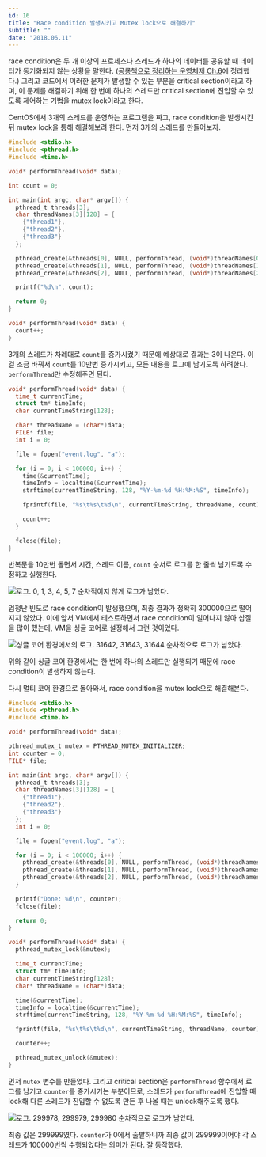 ```yaml
---
id: 16
title: "Race condition 발생시키고 Mutex lock으로 해결하기"
subtitle: ""
date: "2018.06.11"
---
```


race condition은 두 개 이상의 프로세스나 스레드가 하나의 데이터를 공유할 때 데이터가 동기화되지 않는 상황을 말한다. ([공룡책으로 정리하는 운영체제 Ch.6](https://parksb.github.io/article/10.html)에 정리했다.) 그리고 코드에서 이러한 문제가 발생할 수 있는 부분을 critical section이라고 하며, 이 문제를 해결하기 위해 한 번에 하나의 스레드만 critical section에 진입할 수 있도록 제어하는 기법을 mutex lock이라고 한다.

CentOS에서 3개의 스레드를 운영하는 프로그램을 짜고, race condition을 발생시킨 뒤 mutex lock을 통해 해결해보려 한다. 먼저 3개의 스레드를 만들어보자.

```c
#include <stdio.h>
#include <pthread.h>
#include <time.h>

void* performThread(void* data);

int count = 0;

int main(int argc, char* argv[]) {
  pthread_t threads[3];
  char threadNames[3][128] = {
    {"thread1"},
    {"thread2"},
    {"thread3"}
  };

  pthread_create(&threads[0], NULL, performThread, (void*)threadNames[0]);
  pthread_create(&threads[1], NULL, performThread, (void*)threadNames[1]);
  pthread_create(&threads[2], NULL, performThread, (void*)threadNames[2]);

  printf("%d\n", count);

  return 0;
}

void* performThread(void* data) {
  count++;
}
```

3개의 스레드가 차례대로 `count`를 증가시켰기 때문에 예상대로 결과는 3이 나온다. 이걸 조금 바꿔서 `count`를 10만번 증가시키고, 모든 내용을 로그에 남기도록 하려한다. `performThread`만 수정해주면 된다.

```c
void* performThread(void* data) {
  time_t currentTime;
  struct tm* timeInfo;
  char currentTimeString[128];

  char* threadName = (char*)data;
  FILE* file;
  int i = 0;

  file = fopen("event.log", "a");

  for (i = 0; i < 100000; i++) {
    time(&currentTime);
    timeInfo = localtime(&currentTime);
    strftime(currentTimeString, 128, "%Y-%m-%d %H:%M:%S", timeInfo);

    fprintf(file, "%s\t%s\t%d\n", currentTimeString, threadName, count);

    count++;
  }

  fclose(file);
}
```

반복문을 10만번 돌면서 시간, 스레드 이름, `count` 순서로 로그를 한 줄씩 남기도록 수정하고 실행한다.

![로그. 0, 1, 3, 4, 5, 7 순차적이지 않게 로그가 남았다.](https://user-images.githubusercontent.com/6410412/50655469-a575fd00-0fd3-11e9-86c4-54add9d239f4.png)

엄청난 빈도로 race condition이 발생했으며, 최종 결과가 정확히 300000으로 떨어지지 않았다. 이에 앞서 VM에서 테스트하면서 race condition이 일어나지 않아 삽질을 많이 했는데, VM을 싱글 코어로 설정해서 그런 것이었다.

![싱글 코어 환경에서의 로그. 31642, 31643, 31644 순차적으로 로그가 남았다.](https://user-images.githubusercontent.com/6410412/50655465-a3ac3980-0fd3-11e9-856b-a5f67445bb09.png)

위와 같이 싱글 코어 환경에서는 한 번에 하나의 스레드만 실행되기 때문에 race condition이 발생하지 않는다.

다시 멀티 코어 환경으로 돌아와서, race condition을 mutex lock으로 해결해본다.

```c
#include <stdio.h>
#include <pthread.h>
#include <time.h>

void* performThread(void* data);

pthread_mutex_t mutex = PTHREAD_MUTEX_INITIALIZER;
int counter = 0;
FILE* file;

int main(int argc, char* argv[]) {
  pthread_t threads[3];
  char threadNames[3][128] = {
    {"thread1"},
    {"thread2"},
    {"thread3"}
  };
  int i = 0;

  file = fopen("event.log", "a");

  for (i = 0; i < 100000; i++) {
    pthread_create(&threads[0], NULL, performThread, (void*)threadNames[0]);
    pthread_create(&threads[1], NULL, performThread, (void*)threadNames[1]);
    pthread_create(&threads[2], NULL, performThread, (void*)threadNames[2]);
  }

  printf("Done: %d\n", counter);
  fclose(file);

  return 0;
}

void* performThread(void* data) {
  pthread_mutex_lock(&mutex);

  time_t currentTime;
  struct tm* timeInfo;
  char currentTimeString[128];
  char* threadName = (char*)data;

  time(&currentTime);
  timeInfo = localtime(&currentTime);
  strftime(currentTimeString, 128, "%Y-%m-%d %H:%M:%S", timeInfo);

  fprintf(file, "%s\t%s\t%d\n", currentTimeString, threadName, counter);

  counter++;

  pthread_mutex_unlock(&mutex);
}
```

먼저 `mutex` 변수를 만들었다. 그리고 critical section은 `performThread` 함수에서 로그를 남기고 `counter`를 증가시키는 부분이므로, 스레드가 `performThread`에 진입할 때 lock해 다른 스레드가 진입할 수 없도록 만든 후 나올 때는 unlock해주도록 했다.

![로그. 299978, 299979, 299980 순차적으로 로그가 남았다.](https://user-images.githubusercontent.com/6410412/50655470-a870ed80-0fd3-11e9-9917-b1fede3dcea0.png)

최종 값은 299999였다. `counter`가 0에서 출발하니까 최종 값이 299999이어야 각 스레드가 100000번씩 수행되었다는 의미가 된다. 잘 동작했다.
